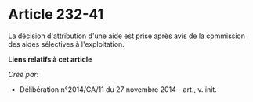 # Article 232-41

La décision d'attribution d'une aide est prise après avis de la commission des aides sélectives à l'exploitation.

**Liens relatifs à cet article**

_Créé par_:

  - Délibération n°2014/CA/11 du 27 novembre 2014 - art., v. init.
